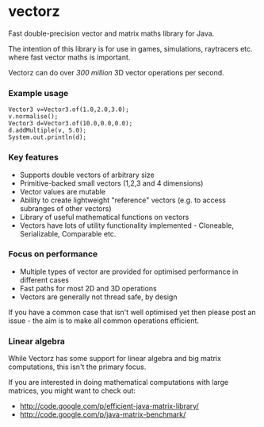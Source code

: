 # vectorz

Fast double-precision vector and matrix maths library for Java.

The intention of this library is for use in games, simulations, raytracers etc. 
where fast vector maths is important. 

Vectorz can do over *300 million* 3D vector operations per second.

### Example usage

    Vector3 v=Vector3.of(1.0,2.0,3.0);		
    v.normalise();		
    Vector3 d=Vector3.of(10.0,0.0,0.0);		
    d.addMultiple(v, 5.0);
	System.out.println(d);	    

### Key features

 - Supports double vectors of arbitrary size
 - Primitive-backed small vectors (1,2,3 and 4 dimensions)
 - Vector values are mutable
 - Ability to create lightweight "reference" vectors (e.g. to access subranges of other vectors)
 - Library of useful mathematical functions on vectors
 - Vectors have lots of utility functionality implemented - Cloneable, Serializable, Comparable etc.

### Focus on performance

 - Multiple types of vector are provided for optimised performance in different cases
 - Fast paths for most 2D and 3D operations
 - Vectors are generally not thread safe, by design
 
If you have a common case that isn't well optimised yet then please post an issue - the aim is to make all common operations efficient.

### Linear algebra

While Vectorz has some support for linear algebra and big matrix computations, this isn't the primary focus. 

If you are interested in doing mathematical computations with large matrices, you might want to check out:

 - http://code.google.com/p/efficient-java-matrix-library/
 - http://code.google.com/p/java-matrix-benchmark/